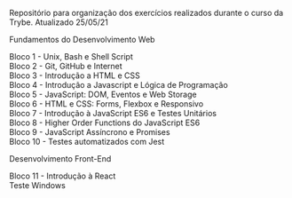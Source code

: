 Repositório para organização dos exercícios realizados durante o curso da Trybe. Atualizado 25/05/21<br>

Fundamentos do Desenvolvimento Web

Bloco 1 - Unix, Bash e Shell Script<br>
Bloco 2 - Git, GitHub e Internet<br>
Bloco 3 - Introdução a HTML e CSS<br>
Bloco 4 - Introdução a Javascript e Lógica de Programação<br>
Bloco 5 - JavaScript: DOM, Eventos e Web Storage<br>
Bloco 6 - HTML e CSS: Forms, Flexbox e Responsivo<br>
Bloco 7 - Introdução à JavaScript ES6 e Testes Unitários<br>
Bloco 8 - Higher Order Functions do JavaScript ES6<br>
Bloco 9 - JavaScript Assíncrono e Promises<br>
Bloco 10 - Testes automatizados com Jest<br>

Desenvolvimento Front-End<br>

Bloco 11 - Introdução à React<br>
Teste Windows


